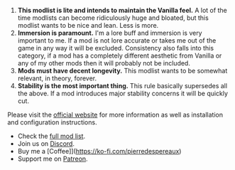 1. **This modlist is lite and intends to maintain the Vanilla feel.** A lot of the time modlists can become ridiculously huge and bloated, but this modlist wants to be nice and lean. Less is more.
2. **Immersion is paramount.** I'm a lore buff and immersion is very important to me. If a mod is not lore accurate or takes me out of the game in any way it will be excluded. Consistency also falls into this category, if a mod has a completely different aesthetic from Vanilla or any of my other mods then it will probably not be included.  
3. **Mods must have decent longevity.** This modlist wants to be somewhat relevant, in theory, forever.  
4. **Stability is the most important thing.** This rule basically supersedes all the above. If a mod introduces major stability concerns it will be quickly cut.

Please visit the [official website](https://pierredespereaux.github.io/Keizaal/) for more information as well as installation and configuration instructions.

  - Check the [full mod list](https://modwat.ch/u/Keizaal/).
  - Join us on [Discord](https://discord.gg/eYZJFP8).
  - Buy me a [Coffee]](https://ko-fi.com/pierredespereaux)
  - Support me on [Patreon](https://www.patreon.com/user?u=16914107).
